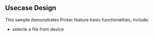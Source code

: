 ## Usecase Design

This sample demonstrates Picker feature basic functionalities, include:

* selecte a file from device

